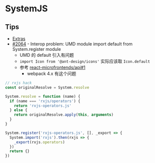 # SystemJS
## Tips
* [Extras](https://github.com/systemjs/systemjs#extras)
* [#2064](https://github.com/systemjs/systemjs/issues/2064) - Interop problem: UMD module import default from System.register module
  * UMD 的 default 引入有问题
  * `import Icon from '@ant-design/icons'` 实际应该取 `Icon.default`
  * 参考 [react-microfrontends/api#1](https://github.com/react-microfrontends/api/issues/1)
    * webpack 4.x 有这个问题

```js
// rxjs hack
const originalResolve = System.resolve

System.resolve = function (name) {
  if (name === 'rxjs/operators') {
    return 'rxjs-operators.js'
  } else {
    return originalResolve.apply(this, arguments)
  }
}

System.register('rxjs-operators.js', [], _export => {
  System.import('rxjs').then(rxjs => {
    _export(rxjs.operators)
  })
  return {}
})
```
